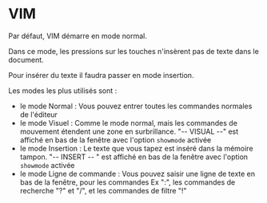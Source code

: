 # VIM

Par défaut, VIM démarre en mode normal.

Dans ce mode, les pressions sur les touches n'insèrent pas de texte dans le document.

Pour insérer du texte il faudra passer en mode insertion.

Les modes les plus utilisés sont :
- le mode Normal : Vous pouvez entrer toutes les commandes normales de l'éditeur
- le mode Visuel : Comme le mode normal, mais les commandes de mouvement étendent une zone en surbrillance. "-- VISUAL --" est affiché en bas de la fenêtre avec l'option `showmode` activée
- le mode Insertion : Le texte que vous tapez est inséré dans la mémoire tampon. "-- INSERT -- " est affiché en bas de la fenêtre avec l'option `showmode` activée
- le mode Ligne de commande : Vous pouvez saisir une ligne de texte en bas de la fenêtre, pour les commandes Ex ":", les commandes de recherche "?" et "/", et les commandes de filtre "!"

